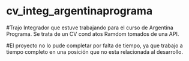 # cv_integ_argentinaprograma

#Trajo Integrador que estuve trabajando para el curso de Argentina Programa.  Se trata de un CV cond atos Ramdom tomados de una API.

#El proyecto no lo pude completar por falta de tiempo, ya que trabajo a tiempo completo en una posición que no esta relacionada al desarrollo.
